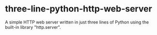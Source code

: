 # three-line-python-http-web-server
 A simple HTTP web server written in just three lines of Python using the built-in library "http.server".
